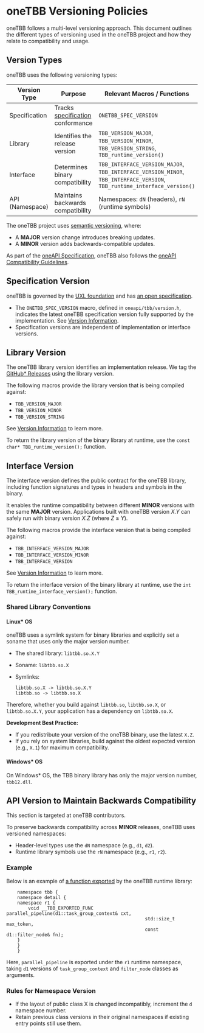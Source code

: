 # oneTBB Versioning Policies

oneTBB follows a multi-level versioning approach. This document outlines the different types of versioning 
used in the oneTBB project and how they relate to compatibility and usage.

## Version Types

oneTBB uses the following versioning types:

| Version Type    | Purpose                          | Relevant Macros / Functions                               |
|-----------------|----------------------------------|------------------------------------------------------------|
| Specification   | Tracks [specification](https://oneapi-spec.uxlfoundation.org/specifications/oneapi/latest/elements/onetbb/source/nested-index) conformance          | `ONETBB_SPEC_VERSION`                                      |
| Library         | Identifies the release version   | `TBB_VERSION_MAJOR`, `TBB_VERSION_MINOR`, `TBB_VERSION_STRING`, `TBB_runtime_version()` |
| Interface       | Determines binary compatibility     | `TBB_INTERFACE_VERSION_MAJOR`, `TBB_INTERFACE_VERSION_MINOR`, `TBB_INTERFACE_VERSION`, `TBB_runtime_interface_version()` |
| API (Namespace) | Maintains backwards compatibility | Namespaces: `dN` (headers), `rN` (runtime symbols)         |


The oneTBB project uses [semantic versioning](https://semver.org/), where:
 
* A **MAJOR** version change introduces breaking updates. 
* A **MINOR** version adds backwards-compatible updates.

As part of the [oneAPI Specification](https://oneapi.io/), oneTBB also follows 
the [oneAPI Compatibility Guidelines](https://www.intel.com/content/www/us/en/docs/oneapi/programming-guide/2024-1/oneapi-library-compatibility.html).


## Specification Version

oneTBB is governed by the [UXL foundation](https://uxlfoundation.org/) and has
[an open specification](https://oneapi-spec.uxlfoundation.org/specifications/oneapi/latest/elements/onetbb/source/nested-index).

* The `ONETBB_SPEC_VERSION` macro, defined in `oneapi/tbb/version.h`, indicates the latest oneTBB specification version fully
supported by the implementation. See [Version Information](https://oneapi-spec.uxlfoundation.org/specifications/oneapi/latest/elements/onetbb/source/configuration/version_information). 
* Specification versions are independent of implementation or interface versions.


## Library Version

The oneTBB library version identifies an implementation release. We tag the [GitHub* Releases](https://github.com/uxlfoundation/oneTBB/releases) using the library version. 

The following macros provide the library version that is being compiled against:
* `TBB_VERSION_MAJOR`
* `TBB_VERSION_MINOR`
* `TBB_VERSION_STRING`

See [Version Information](https://oneapi-spec.uxlfoundation.org/specifications/oneapi/latest/elements/onetbb/source/configuration/version_information) to learn more. 

To return the library version of the binary library at runtime, use the `const char* TBB_runtime_version();` function. 

## Interface Version

The interface version defines the public contract for the oneTBB library, including function signatures and types in headers and symbols in the binary.

It enables the runtime compatibility between different **MINOR** versions with the same **MAJOR** version. 
Applications built with oneTBB version *X.Y* can safely run with binary version *X.Z* (where *Z* ≥ *Y*).

The following macros provide the interface version that is being compiled against:

* `TBB_INTERFACE_VERSION_MAJOR`
* `TBB_INTERFACE_VERSION_MINOR`
* `TBB_INTERFACE_VERSION` 

See [Version Information](https://oneapi-spec.uxlfoundation.org/specifications/oneapi/latest/elements/onetbb/source/configuration/version_information) to learn more. 

To return the interface version of the binary library at runtime, use the `int TBB_runtime_interface_version();` function. 

### Shared Library Conventions

#### Linux* OS

oneTBB uses a symlink system for binary libraries and explicitly set a soname that uses only the major version number.

 
* The shared library: ``libtbb.so.X.Y``
* Soname: ``libtbb.so.X``
* Symlinks:
  
  ```
  libtbb.so.X -> libtbb.so.X.Y
  libtbb.so -> libtbb.so.X
  ```

Therefore, whether you build against `libtbb.so`, `libtbb.so.X`, or `libtbb.so.X.Y`, your application has a dependency on `libtbb.so.X`.

**Development Best Practice:** 

* If you redistribute your version of the oneTBB binary, use the latest ``X.Z``. 
* If you rely on system libraries, build against the oldest expected version (e.g., ``X.1``) for maximum compatibility.

#### Windows* OS

On Windows* OS, the TBB binary library has only the major version number, ``tbb12.dll``.

## API Version to Maintain Backwards Compatibility

This section is targeted at oneTBB contributors. 

To preserve backwards compatibility across **MINOR** releases, oneTBB uses versioned namespaces:

* Header-level types use the `dN` namespace (e.g., `d1`, `d2`).
* Runtime library symbols use the `rN` namespace (e.g., `r1`, `r2`).

### Example
Below is an example of [a function exported](https://github.com/uxlfoundation/oneTBB/blob/45c2298727d09556a523d6aeaec84ef23872eccf/src/tbb/parallel_pipeline.cpp#L446)
by the oneTBB runtime library:

```
    namespace tbb {
    namespace detail {
    namespace r1 {
        void __TBB_EXPORTED_FUNC parallel_pipeline(d1::task_group_context& cxt,
                                                   std::size_t max_token,
                                                   const d1::filter_node& fn);
    }
    }
    }
```

Here, ``parallel_pipeline`` is exported under the `r1` runtime namespace, taking `d1` versions of `task_group_context` and 
`filter_node` classes as arguments. 


### Rules for Namespace Version

- If the layout of public class X is changed incompatibly, increment the ``d`` namespace number.
- Retain previous class versions in their original namespaces if existing entry points still use them.
